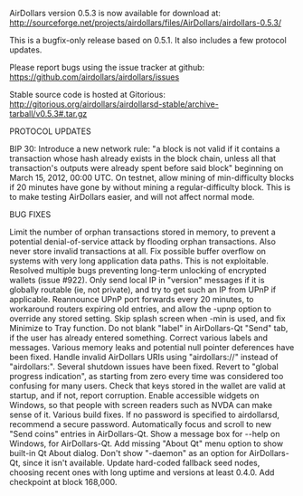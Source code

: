 AirDollars version 0.5.3 is now available for download at:
http://sourceforge.net/projects/airdollars/files/AirDollars/airdollars-0.5.3/

This is a bugfix-only release based on 0.5.1.
It also includes a few protocol updates.

Please report bugs using the issue tracker at github:
https://github.com/airdollars/airdollars/issues

Stable source code is hosted at Gitorious:
http://gitorious.org/airdollars/airdollarsd-stable/archive-tarball/v0.5.3#.tar.gz

PROTOCOL UPDATES

BIP 30: Introduce a new network rule: "a block is not valid if it contains a transaction whose hash already exists in the block chain, unless all that transaction's outputs were already spent before said block" beginning on March 15, 2012, 00:00 UTC.
On testnet, allow mining of min-difficulty blocks if 20 minutes have gone by without mining a regular-difficulty block. This is to make testing AirDollars easier, and will not affect normal mode.

BUG FIXES

Limit the number of orphan transactions stored in memory, to prevent a potential denial-of-service attack by flooding orphan transactions. Also never store invalid transactions at all.
Fix possible buffer overflow on systems with very long application data paths. This is not exploitable.
Resolved multiple bugs preventing long-term unlocking of encrypted wallets
(issue #922).
Only send local IP in "version" messages if it is globally routable (ie, not private), and try to get such an IP from UPnP if applicable.
Reannounce UPnP port forwards every 20 minutes, to workaround routers expiring old entries, and allow the -upnp option to override any stored setting.
Skip splash screen when -min is used, and fix Minimize to Tray function.
Do not blank "label" in AirDollars-Qt "Send" tab, if the user has already entered something.
Correct various labels and messages.
Various memory leaks and potential null pointer deferences have been fixed.
Handle invalid AirDollars URIs using "airdollars://" instead of "airdollars:".
Several shutdown issues have been fixed.
Revert to "global progress indication", as starting from zero every time was considered too confusing for many users.
Check that keys stored in the wallet are valid at startup, and if not, report corruption.
Enable accessible widgets on Windows, so that people with screen readers such as NVDA can make sense of it.
Various build fixes.
If no password is specified to airdollarsd, recommend a secure password.
Automatically focus and scroll to new "Send coins" entries in AirDollars-Qt.
Show a message box for --help on Windows, for AirDollars-Qt.
Add missing "About Qt" menu option to show built-in Qt About dialog.
Don't show "-daemon" as an option for AirDollars-Qt, since it isn't available.
Update hard-coded fallback seed nodes, choosing recent ones with long uptime and versions at least 0.4.0.
Add checkpoint at block 168,000.
